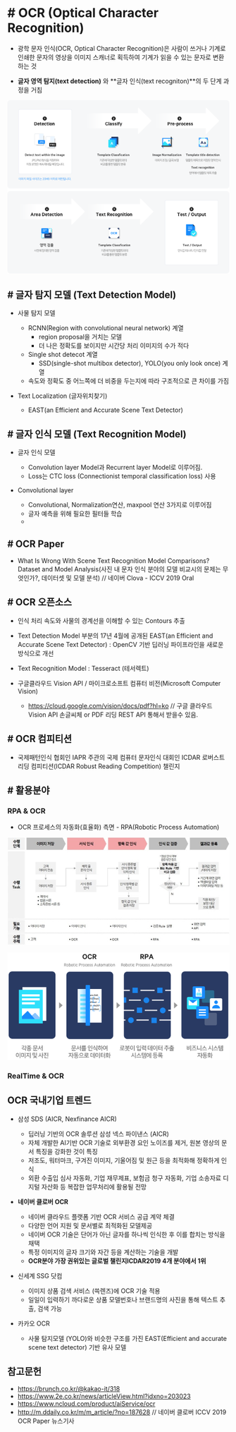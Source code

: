 # # OCR (Optical Character Recognition)
- 광학 문자 인식(OCR, Optical Character Recognition)은 사람이 쓰거나 기계로 인쇄한 문자의 영상을 이미지 스캐너로 획득하여 기계가 읽을 수 있는 문자로 변환하는 것

- **글자 영역 탐지(text detection)** 와 **글자 인식(text recogniton)**의 두 단계 과정을 거침

![OCR_Flow](img/OCR_Flow.png)

## # 글자 탐지 모델 (Text Detection Model)
- 사물 탐지 모델
    - RCNN(Region with convolutional neural network) 계열
        - region proposal을 거치는 모델
        - 더 나은 정확도를 보이지만 시간당 처리 이미지의 수가 적다
    - Single shot detecot 계열
        - SSD(single-shot multibox detector), YOLO(you only look once) 계열
    - 속도와 정확도 중 어느쪽에 더 비중을 두는지에 따라 구조적으로 큰 차이를 가짐

- Text Localization (글자위치찾기)
    -  EAST(an Efficient and Accurate Scene Text Detector)
    
## # 글자 인식 모델 (Text Recognition Model)
- 글자 인식 모델
    - Convolution layer Model과 Recurrent layer Model로 이루어짐.
    - Loss는 CTC loss (Connectionist temporal classification loss) 사용

- Convolutional layer
    - Convolutional, Normalization연산, maxpool 연산 3가지로 이루어짐
    - 글자 예측을 위해 필요한 필터들 학습
    - 
    
## # OCR Paper
- What Is Wrong With Scene Text Recognition Model Comparisons? Dataset and Model Analysis(사진 내 문자 인식 분야의 모델 비교시의 문제는 무엇인가?, 데이터셋 및 모델 분석) // 네이버 Clova - ICCV 2019 Oral


## # OCR 오픈소스
- 인식 처리 속도와 사물의 경계선을 이해할 수 있는 Contours 추출
- Text Detection Model 부분의 17년 4월에 공개된 EAST(an Efficient and Accurate Scene Text Detector) : OpenCV 기반 딥러닝 파이프라인을 새로운 방식으로 개선
- Text Recognition Model : Tesseract (테서렉트) 

- 구글클라우드 Vision API / 마이크로소프트 컴퓨터 비전(Microsoft Computer Vision)
    - https://cloud.google.com/vision/docs/pdf?hl=ko // 구글 클라우드 Vision API 손글씨체 or PDF 리딩 REST API 통해서 받을수 있음.
    
    
## # OCR 컴피티션
- 국제패턴인식 협회인 IAPR 주관의 국제 컴퓨터 문자인식 대회인 ICDAR 로버스트 리딩 컴피티션(ICDAR Robust Reading Competition) 챌린지

## # 활용분야

### RPA & OCR
- OCR 프로세스의 자동화(효율화) 측면 - RPA(Robotic Process Automation)

![OCR_RPA와연계_업무자동화_](img/OCR_RPA와연계_업무자동화_.jpg)

![OCR_RPA](img/OCR_RPA.png)

### RealTime & OCR


## OCR 국내기업 트렌드

- 삼성 SDS (AICR, Nexfinance AICR) 
    - 딥러닝 기반의 OCR 솔루션 삼성 넥스 파이낸스 (AICR) 
    - 자체 개발한 AI기반 OCR 기술로 외부환경 요인 노이즈를 제거, 원본 영상의 문서 특징을 강화한 것이 특징
    - 저조도, 워터마크, 구겨진 이미지, 기울어짐 및 원근 등을 최적화해 정확하게 인식
    - 외환 수출입 심사 자동화, 기업 재무제표, 보험금 청구 자동화, 기업 소송자료 디지털 자산화 등 복잡한 업무처리에 활용될 전망
    
    
- **네이버 클로버 OCR**
    - 네이버 클라우드 플랫폼 기반 OCR 서비스 공급 계약 체결
    - 다양한 언어 지원 및 문서별로 최적화된 모델제공
    - 네이버 OCR 기술은 단어가 아닌 글자를 하나씩 인식한 후 이를 합치는 방식을 채택
    - 특정 이미지의 글자 크기와 자간 등을 계산하는 기술을 개발
    - **OCR분야 가장 권위있는 글로벌 챌린지ICDAR2019 4개 분야에서 1위**
    
- 신세계 SSG 닷컴
    - 이미지 상품 검색 서비스 (쓱렌즈)에 OCR 기술 적용
    - 일일이 입력하기 까다로운 상품 모델번호나 브랜드명의 사진을 통해 텍스트 추출, 검색 가능

- 카카오 OCR
    - 사물 탐지모델 (YOLO)와 비슷한 구조를 가진 EAST(Efficient and accurate scene text detector) 기반 유사 모델
    
## 참고문헌
- https://brunch.co.kr/@kakao-it/318
- https://www.2e.co.kr/news/articleView.html?idxno=203023
- https://www.ncloud.com/product/aiService/ocr 
- http://m.ddaily.co.kr/m/m_article/?no=187628 // 네이버 클로버 ICCV 2019 OCR Paper 뉴스기사